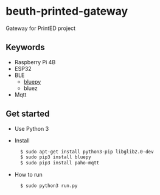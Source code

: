 # beuth-printed-gateway

Gateway for PrintED project

## Keywords
  
  - Raspberry Pi 4B
  - ESP32
  - BLE
    - [bluepy](https://github.com/IanHarvey/bluepy)
    - bluez
  - Mqtt

## Get started
  - Use Python 3
  - Install
  
    ```bash
      $ sudo apt-get install python3-pip libglib2.0-dev
      $ sudo pip3 install bluepy
      $ sudo pip3 install paho-mqtt 
    ```
  - How to run

    ```bash
      $ sudo python3 run.py
    ```